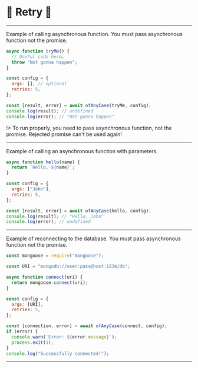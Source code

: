 # 🔄️ Retry 🔄️

---

Example of calling asynchronous function. You must pass asynchronous function not the promise.

```javascript
async function tryMe() {
  // Useful code here…
  throw "Not gonna happen";
}

const config = {
  args: [], // optional
  retries: 5,
};

const [result, error] = await ofAnyCase(tryMe, config);
console.log(result); // undefined
console.log(error); // "Not gonna happen"
```

!> To run properly, you need to pass asynchronous function, not the promise. Rejected promise can't be used again!

---

Example of calling an asynchronous function with parameters.

```javascript
async function hello(name) {
  return `Hello, ${name}`;
}

const config = {
  args: ["John"],
  retries: 5,
};

const [result, error] = await ofAnyCase(hello, config);
console.log(result); // "Hello, John"
console.log(error); // undefined
```

---

Example of reconnecting to the database. You must pass asynchronous function not the promise.

```javascript
const mongoose = require("mongoose");

const URI = "mongodb://user:pass@host:1234/db";

async function connect(uri) {
  return mongoose.connect(uri);
}

const config = {
  args: [URI],
  retries: 5,
};

const [connection, error] = await ofAnyCase(connect, config);
if (error) {
  console.warn(`Error: ${error.message}`);
  process.exit(1);
}
console.log("Successfully connected!");
```

---
